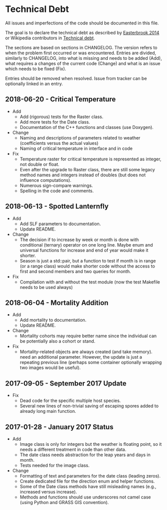 # Technical Debt

All issues and imperfections of the code should be documented in this
file.

The goal is to declare the technical debt as described by
[Easterbrook 2014](http://doi.org/10.1038/ngeo2283) or Wikipedia
contributors in
[Technical debt](https://en.wikipedia.org/wiki/Technical_debt).

The sections are based on sections in CHANGELOG. The version refers to
when the problem first occurred or was encountered. Entries are divided,
similarly to CHANGELOG, into what is missing and needs to be added (Add),
what requires a changes of the current code (Change) and what is an
issue which needs to be fixed (Fix).

Entries should be removed when resolved. Issue from tracker can be
optionally linked in an entry.

## 2018-06-20 - Critical Temperature

* Add
  * Add (rigorous) tests for the Raster class.
  * Add more tests for the Date class.
  * Documentation of the C++ functions and classes (use Doxygen).
* Change
  * Naming and descriptions of parameters related to weather
    (coefficients versus the actual values)
  * Naming of critical temperature in interface and in code
* Fix
  * Temperature raster for critical temperature is represented as integer,
    not double or float.
  * Even after the upgrade to Raster class, there are still some legacy
    method names and integers instead of doubles (but does not influence
    computations).
  * Numerous sign-compare warnings.
  * Spelling in the code and comments.

## 2018-06-13 - Spotted Lanternfly

* Add
  * Add SLF parameters to documentation.
  * Update README.
* Change
  * The decision if to increase by week or month is done with conditional
    (ternary) operator on one long line. Maybe enum and universal
    functions for increase and end of year would make it shorter.
  * Season is just a std::pair, but a function to test if month is in
    range (or a range class) would make shorter code without the access to
    first and second members and two queries for month.
* Fix
  * Compilation with and without the test module (now the test Makefile
    needs to be used always)

## 2018-06-04 - Mortality Addition

* Add
  * Add mortality to documentation.
  * Update README.
* Change
  * Mortality cohorts may require better name since the individual can be
    potentially also a cohort or stand.
* Fix
  * Mortality-related objects are always created (and take memory).
    need an additional parameter. However, the update is just a repeating
    previous line (perhaps some container optionally wrapping two images
    would be useful).

## 2017-09-05 - September 2017 Update

* Fix
  * Dead code for the specific multiple host species.
  * Several new lines of non-trivial saving of escaping spores added to
    already long main function.

## 2017-01-28 - January 2017 Status

* Add
  * Image class is only for integers but the weather is floating point,
    so it needs a different treatment in code than other data.
  * The date class needs abstraction for the leap years and days in month.
  * Tests needed for the image class.
* Change
  * Formatting of text and parameters for the date class (leading zeros).
  * Create dedicated file for the direction enum and helper functions.
  * Some of the Date class methods have still misleading names (e.g.,
    increased versus increase).
  * Methods and functions should use underscores not camel case (using
    Python and GRASS GIS convention).
